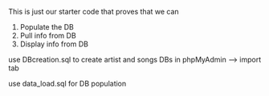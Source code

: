 This is just our starter code that proves that we can
  1. Populate the DB
  2. Pull info from DB
  3. Display info from DB 

use DBcreation.sql to create artist and songs DBs in phpMyAdmin --> import tab

use data_load.sql for DB population
